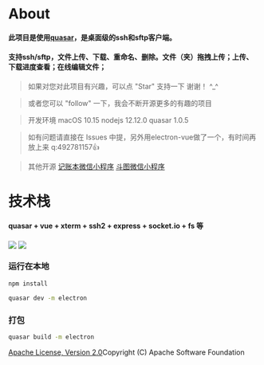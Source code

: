 # About

#### 此项目是使用[quasar](https://quasar.dev/)，是桌面级的ssh和sftp客户端。
#### 支持ssh/sftp，文件上传、下载、重命名、删除。文件（夹）拖拽上传；上传、下载进度查看；在线编辑文件；

> 如果对您对此项目有兴趣，可以点 "Star" 支持一下 谢谢！ ^_^

> 或者您可以 "follow" 一下，我会不断开源更多的有趣的项目

> 开发环境 macOS 10.15 nodejs 12.12.0 quasar 1.0.5

> 如有问题请直接在 Issues 中提，另外用electron-vue做了一个，有时间再放上来 q:492781157👍

> 其他开源 [记账本微信小程序](https://github.com/chinarui-na/cashbook) [斗图微信小程序](https://github.com/chinarui-na/EmotionalSearch)

# 技术栈
#### quasar + vue + xterm + ssh2 + express + socket.io + fs 等

<img src="http://img.chinarui.cn/shell2.jpg" align=center />

<img src="http://img.chinarui.cn/shell1.jpg" align=center />


### 运行在本地

```bash
npm install
```

```bash
quasar dev -m electron
```

### 打包
```bash
quasar build -m electron
```
[Apache License, Version 2.0](https://www.apache.org/licenses/LICENSE-2.0.html)Copyright (C) Apache Software Foundation
